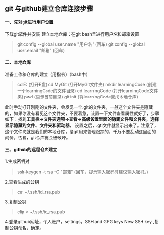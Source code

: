 ## git 与github建立仓库连接步骤
#### 一、先对git进行用户设置
下载git软件并安装
建立本地仓库：在git bash里进行用户名和邮箱设置

> git config --global user.name "用户名" (回车)
> git config --global user.email "邮箱" (回车)

#### 二、本地仓库
准备工作和仓库的建立（用指令）（bash中）

> cd E:                                       (打开E盘)
> cd MyGit                                (打开MyGit文件夹)
> mkdir learningCode            (创建一个learningCode的文件目录)
> cd learningCode                  (打开learningCode文件夹)
> pwd                                        (显示当前目录)
> git init                                     (将learningCode变成本地仓库)

此时手动打开刚刚的文件夹，会发现一个.git的文件夹，一般这个文件夹是隐藏的，如果你没有看见这个文件夹，不要着急，设置一下文件查看属性就好了，步骤如下：找到**工具栏->文件夹选项->查看->高级设置里面的隐藏文件和文件夹，选择显示隐藏的文件、文件夹和驱动器。**
设置之后，.gti文件就显示出来了。注意了，这个文件夹就是我们的本地仓库，是git用来管理跟踪的，千万不要乱动这里面的问价，否者，git仓库就会被破坏。

#### 三、github的远程仓库建立
1.生成密钥对
> ssh-keygen -t rsa -C "邮箱"  (回车，提示输入密码时建议输入密码。)

2.查看生成的公钥
> cat ~/.ssh/id_rsa.pub

3.复制公钥
> clip < ~/.ssh/id_rsa.pub

4.登录github网址，个人账户，settings，SSH and GPG keys
New SSH key ,复制公钥命名，确定。

